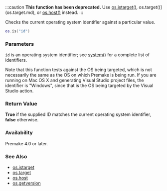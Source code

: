 :::caution
**This function has been deprecated.** Use [os.istarget()](os.istarget.md), os.target()](os.target.md), or [os.host()](os.host.md) instead.
:::

Checks the current operating system identifier against a particular value.

```lua
os.is("id")
```

### Parameters ###

`id` is an operating system identifier; see [system()](system.md) for a complete list of identifiers.

Note that this function tests against the OS being targeted, which is not necessarily the same as the OS on which Premake is being run. If you are running on Mac OS X and generating Visual Studio project files, the identifier is "Windows", since that is the OS being targeted by the Visual Studio action.


### Return Value ###

**True** if the supplied ID matches the current operating system identifier, **false** otherwise.


### Availability ###

Premake 4.0 or later.


### See Also ###

* [os.istarget](os.istarget.md)
* [os.target](os.target.md)
* [os.host](os.host.md)
* [os.getversion](os.getversion.md)
